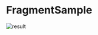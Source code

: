 # FragmentSample

![result](https://github.com/fglshm/FragmentSample/blob/media/20190627_201820.gif)
